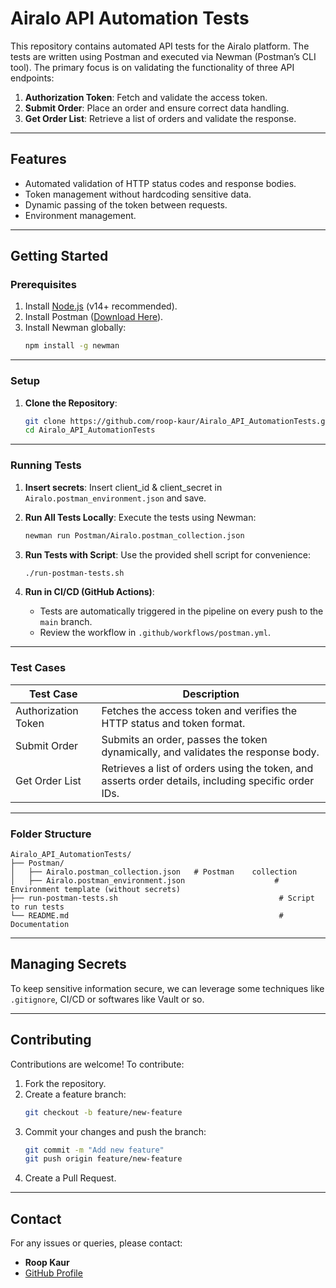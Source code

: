 
# **Airalo API Automation Tests**

This repository contains automated API tests for the Airalo platform. The tests are written using Postman and executed via Newman (Postman’s CLI tool). The primary focus is on validating the functionality of three API endpoints:
1. **Authorization Token**: Fetch and validate the access token.
2. **Submit Order**: Place an order and ensure correct data handling.
3. **Get Order List**: Retrieve a list of orders and validate the response.

---

## **Features**
- Automated validation of HTTP status codes and response bodies.
- Token management without hardcoding sensitive data.
- Dynamic passing of the token between requests.
- Environment management.

---

## **Getting Started**

### **Prerequisites**
1. Install [Node.js](https://nodejs.org/) (v14+ recommended).
2. Install Postman ([Download Here](https://www.postman.com/downloads/)).
3. Install Newman globally:
   ```bash
   npm install -g newman
   ```

---

### **Setup**

1. **Clone the Repository**:
   ```bash
   git clone https://github.com/roop-kaur/Airalo_API_AutomationTests.git
   cd Airalo_API_AutomationTests
   ```
---

### **Running Tests**

1. **Insert secrets**:
   Insert client_id & client_secret in `Airalo.postman_environment.json` and save.

2. **Run All Tests Locally**:
   Execute the tests using Newman:
   ```bash
   newman run Postman/Airalo.postman_collection.json                      -e Postman/Airalo.postman_collection.json
   ```

3. **Run Tests with Script**:
   Use the provided shell script for convenience:
   ```bash
   ./run-postman-tests.sh
   ```

4. **Run in CI/CD (GitHub Actions)**:
   - Tests are automatically triggered in the pipeline on every push to the `main` branch.
   - Review the workflow in `.github/workflows/postman.yml`.

---

### **Test Cases**

| **Test Case**          | **Description**                                                                                     |
|-------------------------|-----------------------------------------------------------------------------------------------------|
| Authorization Token     | Fetches the access token and verifies the HTTP status and token format.                            |
| Submit Order            | Submits an order, passes the token dynamically, and validates the response body.                   |
| Get Order List          | Retrieves a list of orders using the token, and asserts order details, including specific order IDs.|

---

### **Folder Structure**
```plaintext
Airalo_API_AutomationTests/
├── Postman/
│   ├── Airalo.postman_collection.json   # Postman    collection
│   ├── Airalo.postman_environment.json                    # Environment template (without secrets)
├── run-postman-tests.sh                                    # Script to run tests
└── README.md                                               # Documentation
```

---

## **Managing Secrets**

To keep sensitive information secure, we can leverage some techniques like `.gitignore`, CI/CD or softwares like Vault or so. 
   
---

## **Contributing**

Contributions are welcome! To contribute:
1. Fork the repository.
2. Create a feature branch:
   ```bash
   git checkout -b feature/new-feature
   ```
3. Commit your changes and push the branch:
   ```bash
   git commit -m "Add new feature"
   git push origin feature/new-feature
   ```
4. Create a Pull Request.

---



## **Contact**
For any issues or queries, please contact:
- **Roop Kaur**
- [GitHub Profile](https://github.com/roop-kaur)
